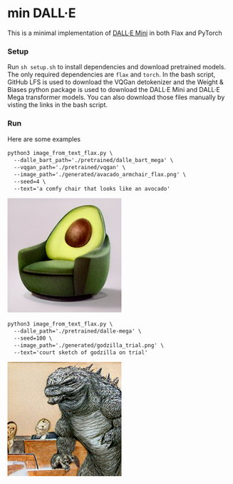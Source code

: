 # min DALL·E

This is a minimal implementation of [DALL·E Mini](https://github.com/borisdayma/dalle-mini) in both Flax and PyTorch

### Setup

Run `sh setup.sh` to install dependencies and download pretrained models.  The only required dependencies are `flax` and `torch`.  In the bash script, GitHub LFS is used to download the VQGan detokenizer and the Weight & Biases python package is used to download the DALL·E Mini and DALL·E Mega transformer models.  You can also download those files manually by visting the links in the bash script.

### Run

Here are some examples

```
python3 image_from_text_flax.py \
  --dalle_bart_path='./pretrained/dalle_bart_mega' \
  --vqgan_path='./pretrained/vqgan' \
  --image_path='./generated/avacado_armchair_flax.png' \
  --seed=4 \
  --text='a comfy chair that looks like an avocado'
```
![Avocado Armchair](examples/avocado_armchair.png)


```
python3 image_from_text_flax.py \
  --dalle_path='./pretrained/dalle-mega' \
  --seed=100 \
  --image_path='./generated/godzilla_trial.png' \
  --text='court sketch of godzilla on trial'
```

![Godzilla Trial](examples/godzilla_trial.png)